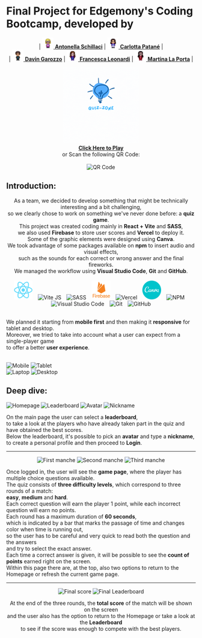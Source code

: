# Final Project for Edgemony's Coding Bootcamp, developed by 

<p align="center"> |
  <a href="https://github.com/AntonellaSchillaci"><img width="6%" height="6%" src="./public/antonella.png" alt="Antonella"> <strong>Antonella Schillaci</strong></a> |
  <a href="https://github.com/CarlottaKiri"><img width="6%" height="6%" src="./public/carlotta.png" alt="Carlotta"> <strong>Carlotta Patané</strong></a> | <br>
  | <a href="https://github.com/DavinGarozzo"><img width="6%" height="6%" src="./public/davin.png" alt="Davin"> <strong>Davin Garozzo</strong></a> |
  <a href="https://github.com/IFranc3sca"><img width="6%" height="6%" src="./public/francesca.png" alt="Francesca"> <strong>Francesca Leonardi</strong></a> |
  <a href="https://github.com/Martina-LP"><img width="6%" height="6%" src="./public/martina.png" alt="Martina"> <strong>Martina La Porta</strong></a> | 
</p>

<p align="center" width="100%">
<img width="40%" src="./public/logo-iniziale.gif" alt="Logo"> <br> 
  <a href="https://triviagame-eta.vercel.app"><strong>Click Here to Play</strong></a> <br>
  or Scan the following QR Code: <br><br>
  <img width="150px" src="https://thumbs2.imgbox.com/c3/61/2WaFJjFO_t.png" alt="QR Code"/>
</p>

## Introduction:

<p align="center">
As a team, we decided to develop something that might be technically interesting and a bit challenging, <br>
so we clearly chose to work on something we've never done before: a <strong>quiz game</strong>. <br> 
This project was created coding mainly in <strong>React + Vite</strong> and <strong>SASS</strong>, <br>
we also used <strong>Firebase</strong> to store user scores and <strong>Vercel</strong> to deploy it. <br>
Some of the graphic elements were designed using <strong>Canva</strong>. <br>
We took advantage of some packages available on <strong>npm</strong> to insert audio and visual effects, <br>
such as the sounds for each correct or wrong answer and the final fireworks. <br>
We managed the workflow using <strong>Visual Studio Code</strong>, <strong>Git</strong> and <strong>GitHub</strong>. <br><br>

<img width="50px" src="https://github.com/devicons/devicon/blob/master/icons/react/react-original.svg" style="padding-right:10px;" alt="React JS" />
<img width="50px" src="https://vitejs.dev/logo-with-shadow.png" style="padding-right:10px;" alt="Vite JS" />
<img width="50px" src="https://cdn.jsdelivr.net/gh/devicons/devicon/icons/sass/sass-original.svg" style="padding-right:10px;" alt="SASS" />
<img width="50px" src="https://github.com/devicons/devicon/blob/master/icons/firebase/firebase-plain-wordmark.svg" style="padding-right:10px;" alt="Firebase" />
<img width="50px" src="https://assets.vercel.com/image/upload/v1588805858/repositories/vercel/logo.png" style="padding-right:10px;" alt="Vercel" />
<img width="50px" src="https://github.com/devicons/devicon/blob/master/icons/canva/canva-original.svg" style="padding-right:10px;" alt="Canva" />
<img width="50px" src="https://cdn.jsdelivr.net/gh/devicons/devicon/icons/npm/npm-original-wordmark.svg" style="padding-right:10px;" alt="NPM" />
<img width="50px" src="https://cdn.jsdelivr.net/gh/devicons/devicon/icons/vscode/vscode-original.svg" style="padding-right:10px;" alt="Visual Studio Code" />
<img width="50px" src="https://cdn.jsdelivr.net/gh/devicons/devicon/icons/git/git-original.svg" style="padding-right:10px;" alt="Git" />
<img width="50px" src="https://user-images.githubusercontent.com/3369400/139448065-39a229ba-4b06-434b-bc67-616e2ed80c8f.png" alt="GitHub" /> <br><br>

We planned it starting from <strong>mobile first</strong> and then making it <strong>responsive</strong> for tablet and desktop. <br>
Moreover, we tried to take into account what a user can expect from a single-player game <br>
to offer a better <strong>user experience</strong>. <br><br>

<img width="32%" src="https://iili.io/HM5dzxt.png" alt="Mobile"/>
<img width="32%" src="https://iili.io/HM5KHYJ.png" alt="Tablet"/> <br>
<img width="55%" src="https://iili.io/HM5yCss.md.png" alt="Laptop"/>
<img width="60%" src="https://iili.io/HM7FgKF.md.png" alt="Desktop"/>

</p>

## Deep dive:

<p aling="center" width="100%">
<img width="49%" src="https://thumbs2.imgbox.com/08/99/iBF3atf8_t.png" alt="Homepage">
<img width="49%" src="https://thumbs2.imgbox.com/21/da/RbWF6QC0_t.png" alt="Leaderboard">
<img width="49%" src="https://thumbs2.imgbox.com/33/0e/wMgp9L9R_t.png" alt="Avatar">
<img width="49%" src="https://thumbs2.imgbox.com/ec/dd/31hXkoUB_t.png" alt="Nickname">
</p>

<p align="left">
On the main page the user can select a <strong>leaderboard</strong>, <br>
to take a look at the players who have already taken part in the quiz and have obtained the best scores. <br>
Below the leaderboard, it's possible to pick an <strong>avatar</strong> and type a <strong>nickname</strong>, <br>
to create a personal profile and then proceed to <strong>Login</strong>.
</p>

_______________________________________________________________________________________________________________________________________

<p align="center" width="100%">
<img width="32%" src="https://thumbs2.imgbox.com/fe/ac/hvATLWh9_t.png" alt="First manche">
<img width="32%" src="https://thumbs2.imgbox.com/50/5e/NYeIshxX_t.png" alt="Second manche">
<img width="32%" src="https://thumbs2.imgbox.com/a7/49/JRmK0lZB_t.png" alt="Third manche">
</p>

<p align="left">
Once logged in, the user will see the <strong>game page</strong>, where the player has multiple choice questions available. <br>
The quiz consists of <strong>three difficulty levels</strong>, which correspond to three rounds of a match: <br>
<strong>easy</strong>, <strong>medium</strong> and <strong>hard</strong>. <br>
Each correct question will earn the player 1 point, while each incorrect question will earn no points. <br>
Each round has a maximum duration of <strong>60 seconds</strong>, <br>
which is indicated by a bar that marks the passage of time and changes color when time is running out, <br>
so the user has to be careful and very quick to read both the question and the answers <br>
and try to select the exact answer. <br>
Each time a correct answer is given, it will be possible to see the <strong>count of points</strong> earned right on the screen. <br>
Within this page there are, at the top, also two options to return to the Homepage or refresh the current game page.
</p>

_______________________________________________________________________________________________________________________________________

<p align="center" width="100%">
<img width="33%" src="https://thumbs2.imgbox.com/c4/7e/3Ts18gTF_t.png" alt="Final score">
<img width="33%" src="https://thumbs2.imgbox.com/3e/26/8T6bpefq_t.png" alt="Final Leaderboard">
</p>

<p align="center">
At the end of the three rounds, the <strong>total score</strong> of the match will be shown on the screen <br>
and the user also has the option to return to the Homepage or take a look at the <strong>Leaderboard</strong> <br>
to see if the score was enough to compete with the best players.
</p>
